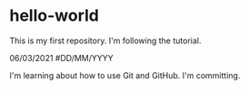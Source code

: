 # hello-world
This is my first repository. I'm following the tutorial.

06/03/2021 #DD/MM/YYYY

I'm learning about how to use Git and GitHub.
I'm committing.
